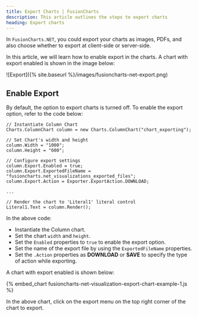 ```yaml
---
title: Export Charts | FusionCharts
description: This article outlines the steps to export charts
heading: Export charts
---
```


In `FusionCharts.NET`, you could export your charts as images, PDFs, and also choose whether to export at client-side or server-side.

In this article, we will learn how to enable export in the charts. A chart with export enabled is shown in the image below:

![Export]({% site.baseurl %}/images/fusioncharts-net-export.png)

## Enable Export

By default, the option to export charts is turned off. To enable the export option, refer to the code below:

```
// Instantiate Column Chart
Charts.ColumnChart column = new Charts.ColumnChart("chart_exporting");

// Set Chart's width and height
column.Width = "1000";
column.Height = "600";

// Configure export settings
column.Export.Enabled = true;
column.Export.ExportedFileName = "fusioncharts.net_visualizations_exported_files";
column.Export.Action = Exporter.ExportAction.DOWNLOAD;

...

// Render the chart to 'Literal1' literal control
Literal1.Text = column.Render();
```

In the above code:

* Instantiate the Column chart.
* Set the chart `width` and `height`.
* Set the `Enabled` properties to `true` to enable the export option.
* Set the name of the export file by using the `ExportedFileName` properties.
* Set the `.Action` properties as **DOWNLOAD** or **SAVE** to specify the type of action while exporting.

A chart with export enabled is shown below:

{% embed_chart fusioncharts-net-visualization-export-chart-example-1.js %}

In the above chart, click on the export menu on the top right corner of the chart to export.